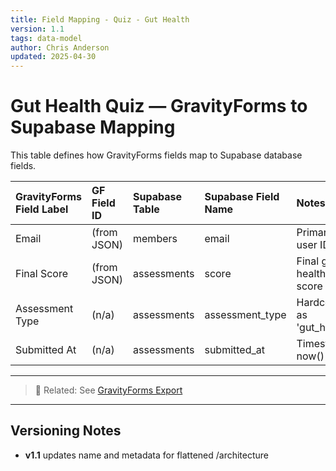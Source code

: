 ```yaml
---
title: Field Mapping - Quiz - Gut Health
version: 1.1
tags: data-model
author: Chris Anderson
updated: 2025-04-30
---
```

# Gut Health Quiz — GravityForms to Supabase Mapping

This table defines how GravityForms fields map to Supabase database fields.

| GravityForms Field Label | GF Field ID | Supabase Table | Supabase Field Name | Notes |
|:-------------------------|:------------|:---------------|:--------------------|:------|
| Email                    | (from JSON) | members        | email               | Primary user ID |
| Final Score              | (from JSON) | assessments    | score               | Final gut health quiz score |
| Assessment Type          | (n/a)       | assessments    | assessment_type     | Hardcoded as 'gut_health' |
| Submitted At             | (n/a)       | assessments    | submitted_at        | Timestamp now() |

---
> 📎 Related: See [GravityForms Export](../../../forms-and-integrations/gravity-forms/gf-quiz-gut-health-2025-04-29.json)

---

## Versioning Notes
- **v1.1** updates name and metadata for flattened /architecture